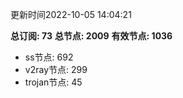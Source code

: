 更新时间2022-10-05 14:04:21

**总订阅: 73**
**总节点: 2009**
**有效节点: 1036**
- ss节点: 692
- v2ray节点: 299
- trojan节点: 45
